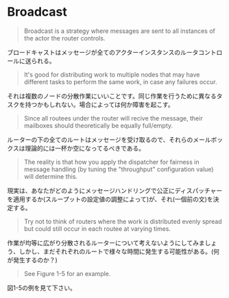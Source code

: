 # Broadcast

> Broadcast is a strategy where messages are sent to all instances of the actor the router controls.

ブロードキャストはメッセージが全てのアクターインスタンスのルータコントロールに送られる。

> It's good for distributing work to multiple nodes that may have different tasks to perform the same work, in case any failures occur.

それは複数のノードの分散作業にいいことです。同じ作業を行うために異なるタスクを持つかもしれない。場合によっては何か障害を起こす。

> Since all routees under the router will recive the message, their mailboxes should theoretically be equally full/empty.

ルーターの下の全てのルートはメッセージを受け取るので、それらのメールボックスは理論的には一杯か空になってるべきである。

> The reality is that how you apply the dispatcher for fairness in message handling (by tuning the "throughput" configuration value) will determine this.

現実は、あなたがどのようにメッセージハンドリングで公正にディスパッチャーを適用するか(スループットの設定値の調整によって)が、それ(一個前の文)を決定する。

> Try not to think of routers where the work is distributed evenly spread but could still occur in each routee at varying times.

作業が均等に広がり分散されるルーターについて考えないようにしてみましょう、しかし、まだそれぞれのルートで様々な時間に発生する可能性がある。(何が発生するのか？)

> See Figure 1-5 for an example.

図1-5の例を見て下さい。

# 
